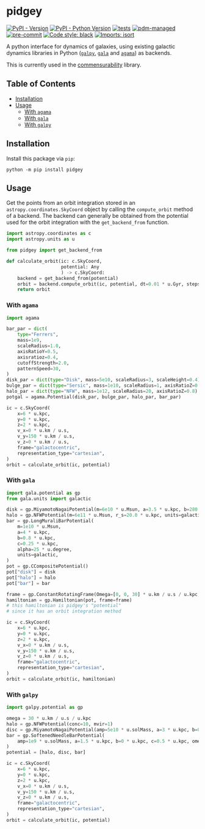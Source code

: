 # pidgey

[![PyPI - Version](https://img.shields.io/pypi/v/pidgey)](https://pypi.org/project/pidgey/)
[![PyPI - Python Version](https://img.shields.io/pypi/pyversions/pidgey)](https://pypi.org/project/pidgey/)
[![tests](https://github.com/ilikecubesnstuff/pidgey/actions/workflows/tests.yml/badge.svg)](https://github.com/ilikecubesnstuff/pidgey/actions/workflows/tests.yml)
[![pdm-managed](https://img.shields.io/badge/pdm-managed-blueviolet)](https://pdm.fming.dev)
[![pre-commit](https://img.shields.io/badge/pre--commit-enabled-brightgreen?logo=pre-commit)](https://github.com/pre-commit/pre-commit)
[![Code style: black](https://img.shields.io/badge/code%20style-black-000000.svg)](https://github.com/psf/black)
[![Imports: isort](https://img.shields.io/badge/%20imports-isort-%231674b1?style=flat&labelColor=ef8336)](https://pycqa.github.io/isort/)

A python interface for dynamics of galaxies, using existing galactic dynamics libraries in Python ([`galpy`](https://github.com/jobovy/galpy), [`gala`](https://github.com/adrn/gala) and [`agama`](https://github.com/GalacticDynamics-Oxford/Agama)) as backends.

This is currently used in the [commensurability](https://github.com/ilikecubesnstuff/commensurability/) library.

## Table of Contents

- [Installation](#installation)
- [Usage](#usage)
    - [With `agama`](#with-agama)
    - [With `gala`](#with-gala)
    - [With `galpy`](#with-galpy)

## Installation

Install this package via `pip`:

```
python -m pip install pidgey
```

## Usage

Get the points from an orbit integration stored in an `astropy.coordinates.SkyCoord` object by calling the `compute_orbit` method of a backend. The backend can generally be obtained from the potential used for the orbit integration with the `get_backend_from` function.

```py
import astropy.coordinates as c
import astropy.units as u

from pidgey import get_backend_from

def calculate_orbit(ic: c.SkyCoord,
                    potential: Any
                    ) -> c.SkyCoord:
    backend = get_backend_from(potential)
    orbit = backend.compute_orbit(ic, potential, dt=0.01 * u.Gyr, steps=1000)
    return orbit
```

### With `agama`

```py
import agama

bar_par = dict(
    type="Ferrers",
    mass=1e9,
    scaleRadius=1.0,
    axisRatioY=0.5,
    axisratioz=0.4,
    cutoffStrength=2.0,
    patternSpeed=30,
)
disk_par = dict(type="Disk", mass=5e10, scaleRadius=3, scaleHeight=0.4)
bulge_par = dict(type="Sersic", mass=1e10, scaleRadius=1, axisRatioZ=0.6)
halo_par = dict(type="NFW", mass=1e12, scaleRadius=20, axisRatioZ=0.8)
potgal = agama.Potential(disk_par, bulge_par, halo_par, bar_par)

ic = c.SkyCoord(
    x=6 * u.kpc,
    y=0 * u.kpc,
    z=2 * u.kpc,
    v_x=0 * u.km / u.s,
    v_y=150 * u.km / u.s,
    v_z=0 * u.km / u.s,
    frame="galactocentric",
    representation_type="cartesian",
)
orbit = calculate_orbit(ic, potential)
```

### With `gala`

```py
import gala.potential as gp
from gala.units import galactic

disk = gp.MiyamotoNagaiPotential(m=6e10 * u.Msun, a=3.5 * u.kpc, b=280 * u.pc, units=galactic)
halo = gp.NFWPotential(m=6e11 * u.Msun, r_s=20.0 * u.kpc, units=galactic)
bar = gp.LongMuraliBarPotential(
    m=1e10 * u.Msun,
    a=4 * u.kpc,
    b=0.8 * u.kpc,
    c=0.25 * u.kpc,
    alpha=25 * u.degree,
    units=galactic,
)
pot = gp.CCompositePotential()
pot["disk"] = disk
pot["halo"] = halo
pot["bar"] = bar

frame = gp.ConstantRotatingFrame(Omega=[0, 0, 30] * u.km / u.s / u.kpc, units=galactic)
hamiltonian = gp.Hamiltonian(pot, frame=frame)
# this hamiltonian is pidgey's "potential"
# since it has an orbit integration method

ic = c.SkyCoord(
    x=6 * u.kpc,
    y=0 * u.kpc,
    z=2 * u.kpc,
    v_x=0 * u.km / u.s,
    v_y=150 * u.km / u.s,
    v_z=0 * u.km / u.s,
    frame="galactocentric",
    representation_type="cartesian",
)
orbit = calculate_orbit(ic, hamiltonian)
```


### With `galpy`

```py
import galpy.potential as gp

omega = 30 * u.km / u.s / u.kpc
halo = gp.NFWPotential(conc=10, mvir=1)
disc = gp.MiyamotoNagaiPotential(amp=5e10 * u.solMass, a=3 * u.kpc, b=0.1 * u.kpc)
bar = gp.SoftenedNeedleBarPotential(
    amp=1e9 * u.solMass, a=1.5 * u.kpc, b=0 * u.kpc, c=0.5 * u.kpc, omegab=omega
)
potential = [halo, disc, bar]

ic = c.SkyCoord(
    x=6 * u.kpc,
    y=0 * u.kpc,
    z=2 * u.kpc,
    v_x=0 * u.km / u.s,
    v_y=150 * u.km / u.s,
    v_z=0 * u.km / u.s,
    frame="galactocentric",
    representation_type="cartesian",
)
orbit = calculate_orbit(ic, potential)
```
